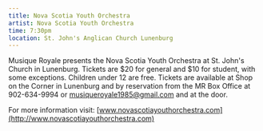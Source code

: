```yaml
---
title: Nova Scotia Youth Orchestra
artist: Nova Scotia Youth Orchestra
time: 7:30pm
location: St. John's Anglican Church Lunenburg
---
```


Musique Royale presents the Nova Scotia Youth Orchestra at St. John's Church in Lunenburg. Tickets are $20 for general and $10 for student, with some exceptions. Children under 12 are free. Tickets are available at Shop on the Corner in Lunenburg and by reservation from the MR Box Office at 902-634-9994 or [musiqueroyale1985@gmail.com](mailto:musiqueroyale1985@gmail.com) and at the door.

For more information visit: [www.novascotiayouthorchestra.com](http://www.novascotiayouthorchestra.com)